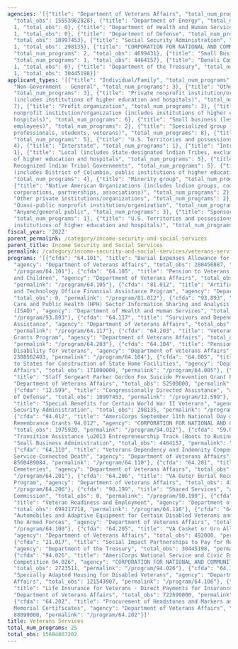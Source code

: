```yaml
---
agencies: '[{"title": "Department of Veterans Affairs", "total_num_programs": 16,
  "total_obs": 15553962828}, {"title": "Department of Energy", "total_num_programs":
  1, "total_obs": 0}, {"title": "Department of Health and Human Services", "total_num_programs":
  1, "total_obs": 0}, {"title": "Department of Defense", "total_num_programs": 1,
  "total_obs": 10997453}, {"title": "Social Security Administration", "total_num_programs":
  1, "total_obs": 298135}, {"title": "CORPORATION FOR NATIONAL AND COMMUNITY SERVICE",
  "total_num_programs": 2, "total_obs": 4699431}, {"title": "Small Business Administration",
  "total_num_programs": 1, "total_obs": 4464157}, {"title": "Denali Commission", "total_num_programs":
  1, "total_obs": 0}, {"title": "Department of the Treasury", "total_num_programs":
  1, "total_obs": 30445198}]'
applicant_types: '[{"title": "Individual/Family", "total_num_programs": 11}, {"title":
  "Non-Government - General", "total_num_programs": 3}, {"title": "Other public institution/organization",
  "total_num_programs": 3}, {"title": "Private nonprofit institution/organization
  (includes institutions of higher education and hospitals)", "total_num_programs":
  7}, {"title": "Profit organization", "total_num_programs": 3}, {"title": "Public
  nonprofit institution/organization (includes institutions of higher education and
  hospitals)", "total_num_programs": 6}, {"title": "Small business (less than 500
  employees)", "total_num_programs": 2}, {"title": "Specialized group (e.g. health
  professionals, students, veterans)", "total_num_programs": 8}, {"title": "State",
  "total_num_programs": 5}, {"title": "U.S. Territories and possessions", "total_num_programs":
  4}, {"title": "Interstate", "total_num_programs": 1}, {"title": "Intrastate", "total_num_programs":
  1}, {"title": "Local (includes State-designated lndian Tribes, excludes institutions
  of higher education and hospitals", "total_num_programs": 5}, {"title": "Federally
  Recognized lndian Tribal Governments", "total_num_programs": 5}, {"title": "State
  (includes District of Columbia, public institutions of higher education and hospitals)",
  "total_num_programs": 4}, {"title": "Minority group", "total_num_programs": 1},
  {"title": "Native American Organizations (includes lndian groups, cooperatives,
  corporations, partnerships, associations)", "total_num_programs": 2}, {"title":
  "Other private institutions/organizations", "total_num_programs": 2}, {"title":
  "Quasi-public nonprofit institution/organization", "total_num_programs": 2}, {"title":
  "Anyone/general public", "total_num_programs": 3}, {"title": "Sponsored organization",
  "total_num_programs": 1}, {"title": "U.S. Territories and possessions (includes
  institutions of higher education and hospitals)", "total_num_programs": 2}]'
fiscal_year: '2022'
parent_permalink: /category/income-security-and-social-services
parent_title: Income Security and Social Services
permalink: /category/income-security-and-social-services/veterans-services
programs: '[{"cfda": "64.101", "title": "Burial Expenses Allowance for Veterans",
  "agency": "Department of Veterans Affairs", "total_obs": 280456887, "permalink":
  "/program/64.101"}, {"cfda": "64.105", "title": "Pension to Veterans Surviving Spouses,
  and Children", "agency": "Department of Veterans Affairs", "total_obs": 1255646665,
  "permalink": "/program/64.105"}, {"cfda": "81.012", "title": "Artificial Intelligence
  and Technology Office Financial Assistance Program", "agency": "Department of Energy",
  "total_obs": 0, "permalink": "/program/81.012"}, {"cfda": "93.893", "title": "Health
  Care and Public Health (HPH) Sector Information Sharing and Analysis Organization
  (ISAO)", "agency": "Department of Health and Human Services", "total_obs": 0, "permalink":
  "/program/93.893"}, {"cfda": "64.117", "title": "Survivors and Dependents Educational
  Assistance", "agency": "Department of Veterans Affairs", "total_obs": 1255511000,
  "permalink": "/program/64.117"}, {"cfda": "64.203", "title": "Veterans Cemetery
  Grants Program", "agency": "Department of Veterans Affairs", "total_obs": 28968269,
  "permalink": "/program/64.203"}, {"cfda": "64.104", "title": "Pension for Non-Service-Connected
  Disability for Veterans", "agency": "Department of Veterans Affairs", "total_obs":
  2308562403, "permalink": "/program/64.104"}, {"cfda": "64.005", "title": "Grants
  to States for Construction of State Home Facilities", "agency": "Department of Veterans
  Affairs", "total_obs": 171000000, "permalink": "/program/64.005"}, {"cfda": "64.055",
  "title": "Staff Sergeant Parker Gordon Fox Suicide Prevention Grant Program", "agency":
  "Department of Veterans Affairs", "total_obs": 52500000, "permalink": "/program/64.055"},
  {"cfda": "12.599", "title": "Congressionally Directed Assistance", "agency": "Department
  of Defense", "total_obs": 10997453, "permalink": "/program/12.599"}, {"cfda": "96.020",
  "title": "Special Benefits for Certain World War II Veterans", "agency": "Social
  Security Administration", "total_obs": 298135, "permalink": "/program/96.020"},
  {"cfda": "94.012", "title": "AmeriCorps September 11th National Day of Service and
  Remembrance Grants 94.012", "agency": "CORPORATION FOR NATIONAL AND COMMUNITY SERVICE",
  "total_obs": 1975920, "permalink": "/program/94.012"}, {"cfda": "59.066", "title":
  "Transition Assistance \u2013 Entrepreneurship Track (Boots to Business)", "agency":
  "Small Business Administration", "total_obs": 4464157, "permalink": "/program/59.066"},
  {"cfda": "64.110", "title": "Veterans Dependency and Indemnity Compensation for
  Service-Connected Death", "agency": "Department of Veterans Affairs", "total_obs":
  8560489084, "permalink": "/program/64.110"}, {"cfda": "64.201", "title": "National
  Cemeteries", "agency": "Department of Veterans Affairs", "total_obs": 9440276, "permalink":
  "/program/64.201"}, {"cfda": "64.206", "title": "VA Outer Burial Receptacle Allowance
  Program", "agency": "Department of Veterans Affairs", "total_obs": 436619, "permalink":
  "/program/64.206"}, {"cfda": "90.199", "title": "Shared Services", "agency": "Denali
  Commission", "total_obs": 0, "permalink": "/program/90.199"}, {"cfda": "64.116",
  "title": "Veteran Readiness and Employment", "agency": "Department of Veterans Affairs",
  "total_obs": 698117718, "permalink": "/program/64.116"}, {"cfda": "64.100", "title":
  "Automobiles and Adaptive Equipment for Certain Disabled Veterans and Members of
  the Armed Forces", "agency": "Department of Veterans Affairs", "total_obs": 0, "permalink":
  "/program/64.100"}, {"cfda": "64.205", "title": "VA Casket or Urn Allowance Program",
  "agency": "Department of Veterans Affairs", "total_obs": 492000, "permalink": "/program/64.205"},
  {"cfda": "21.017", "title": "Social Impact Partnerships to Pay for Results Act (SIPPRA)",
  "agency": "Department of the Treasury", "total_obs": 30445198, "permalink": "/program/21.017"},
  {"cfda": "94.026", "title": "AmeriCorps National Service and Civic Engagement Research
  Competition 94.026", "agency": "CORPORATION FOR NATIONAL AND COMMUNITY SERVICE",
  "total_obs": 2723511, "permalink": "/program/94.026"}, {"cfda": "64.106", "title":
  "Specially Adapted Housing for Disabled Veterans", "agency": "Department of Veterans
  Affairs", "total_obs": 121543907, "permalink": "/program/64.106"}, {"cfda": "64.031",
  "title": "Life Insurance for Veterans - Direct Payments for Insurance", "agency":
  "Department of Veterans Affairs", "total_obs": 722699000, "permalink": "/program/64.031"},
  {"cfda": "64.202", "title": "Procurement of Headstones and Markers and/or Presidential
  Memorial Certificates", "agency": "Department of Veterans Affairs", "total_obs":
  88099000, "permalink": "/program/64.202"}]'
title: Veterans Services
total_num_programs: 25
total_obs: 15604867202
---
```

